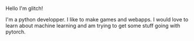 Hello I'm glitch!

I'm a python developper. I like to make games and webapps.
I would love to learn about machine learning and am trying to get some stuff going with pytorch.

<!---
glitch-infused/glitch-infused is a ✨ special ✨ repository because its `README.md` (this file) appears on your GitHub profile.
You can click the Preview link to take a look at your changes.
--->

